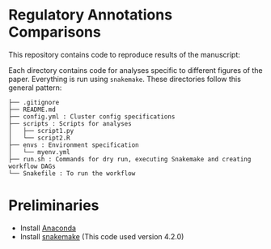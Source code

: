 # Regulatory Annotations Comparisons
This repository contains code to reproduce results of the manuscript:

Each directory contains code for analyses specific to different figures of the paper. Everything is run using `snakemake`. These directories follow this general pattern:
```	
├── .gitignore
├── README.md
├── config.yml : Cluster config specifications 
├── scripts : Scripts for analyses
│   ├── script1.py
│   └── script2.R
├── envs : Environment specification 
│   └── myenv.yml
├── run.sh : Commands for dry run, executing Snakemake and creating workflow DAGs
└── Snakefile : To run the workflow
```

# Preliminaries

- Install [Anaconda](https://conda.io/docs/user-guide/install/index.html)
- Install [snakemake](http://snakemake.readthedocs.io/en/latest/getting_started/installation.html) (This code used version 4.2.0)


	 
